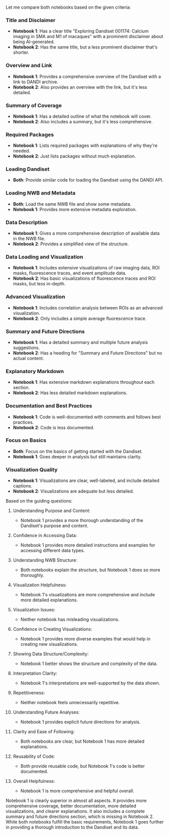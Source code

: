 Let me compare both notebooks based on the given criteria:

### Title and Disclaimer
- **Notebook 1**: Has a clear title "Exploring Dandiset 001174: Calcium imaging in SMA and M1 of macaques" with a prominent disclaimer about being AI-generated.
- **Notebook 2**: Has the same title, but a less prominent disclaimer that's shorter.

### Overview and Link
- **Notebook 1**: Provides a comprehensive overview of the Dandiset with a link to DANDI archive.
- **Notebook 2**: Also provides an overview with the link, but it's less detailed.

### Summary of Coverage
- **Notebook 1**: Has a detailed outline of what the notebook will cover.
- **Notebook 2**: Also includes a summary, but it's less comprehensive.

### Required Packages
- **Notebook 1**: Lists required packages with explanations of why they're needed.
- **Notebook 2**: Just lists packages without much explanation.

### Loading Dandiset
- **Both**: Provide similar code for loading the Dandiset using the DANDI API.

### Loading NWB and Metadata
- **Both**: Load the same NWB file and show some metadata.
- **Notebook 1**: Provides more extensive metadata exploration.

### Data Description
- **Notebook 1**: Gives a more comprehensive description of available data in the NWB file.
- **Notebook 2**: Provides a simplified view of the structure.

### Data Loading and Visualization
- **Notebook 1**: Includes extensive visualizations of raw imaging data, ROI masks, fluorescence traces, and event amplitude data.
- **Notebook 2**: Has basic visualizations of fluorescence traces and ROI masks, but less in-depth.

### Advanced Visualization
- **Notebook 1**: Includes correlation analysis between ROIs as an advanced visualization.
- **Notebook 2**: Only includes a simple average fluorescence trace.

### Summary and Future Directions
- **Notebook 1**: Has a detailed summary and multiple future analysis suggestions.
- **Notebook 2**: Has a heading for "Summary and Future Directions" but no actual content.

### Explanatory Markdown
- **Notebook 1**: Has extensive markdown explanations throughout each section.
- **Notebook 2**: Has less detailed markdown explanations.

### Documentation and Best Practices
- **Notebook 1**: Code is well-documented with comments and follows best practices.
- **Notebook 2**: Code is less documented.

### Focus on Basics
- **Both**: Focus on the basics of getting started with the Dandiset.
- **Notebook 1**: Goes deeper in analysis but still maintains clarity.

### Visualization Quality
- **Notebook 1**: Visualizations are clear, well-labeled, and include detailed captions.
- **Notebook 2**: Visualizations are adequate but less detailed.

Based on the guiding questions:

1. Understanding Purpose and Content:
   - Notebook 1 provides a more thorough understanding of the Dandiset's purpose and content.

2. Confidence in Accessing Data:
   - Notebook 1 provides more detailed instructions and examples for accessing different data types.

3. Understanding NWB Structure:
   - Both notebooks explain the structure, but Notebook 1 does so more thoroughly.

4. Visualization Helpfulness:
   - Notebook 1's visualizations are more comprehensive and include more detailed explanations.

5. Visualization Issues:
   - Neither notebook has misleading visualizations.

6. Confidence in Creating Visualizations:
   - Notebook 1 provides more diverse examples that would help in creating new visualizations.

7. Showing Data Structure/Complexity:
   - Notebook 1 better shows the structure and complexity of the data.

8. Interpretation Clarity:
   - Notebook 1's interpretations are well-supported by the data shown.

9. Repetitiveness:
   - Neither notebook feels unnecessarily repetitive.

10. Understanding Future Analyses:
    - Notebook 1 provides explicit future directions for analysis.

11. Clarity and Ease of Following:
    - Both notebooks are clear, but Notebook 1 has more detailed explanations.

12. Reusability of Code:
    - Both provide reusable code, but Notebook 1's code is better documented.

13. Overall Helpfulness:
    - Notebook 1 is more comprehensive and helpful overall.

Notebook 1 is clearly superior in almost all aspects. It provides more comprehensive coverage, better documentation, more detailed visualizations, and clearer explanations. It also includes a complete summary and future directions section, which is missing in Notebook 2. While both notebooks fulfill the basic requirements, Notebook 1 goes further in providing a thorough introduction to the Dandiset and its data.